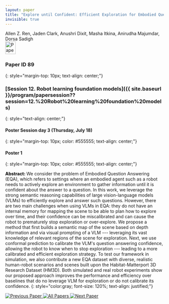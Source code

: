 ```yaml
---
layout: paper
title: "Explore until Confident: Efficient Exploration for Embodied Question Answering"
invisible: true
---
```

<div class="paper-authors">
<div class="paper-author-box">
    <div class="paper-author-name">Allen Z. Ren, Jaden Clark, Anushri Dixit, Masha Itkina, Anirudha Majumdar, Dorsa Sadigh</div>
    <div class="paper-author-uni"></div>
</div>

</div><div class="paper-pdf">
                <div> <a href="https://enriquecoronadozu.github.io/rssproceedings2024/rss20/p089.pdf"><img src="{{ site.baseurl }}/images/paper_link.png" alt="Paper Website" width = "33"  height = "40"/></a> </div>
                </div>

### Paper ID 89
{: style="margin-top: 10px; text-align: center;"}

### [Session 12. Robot learning foundation models]({{ site.baseurl }}/program/papersession??session=12.%20Robot%20learning%20foundation%20models)
{: style="text-align: center;"}

#### Poster Session day 3 (Thursday, July 18)
{: style="margin-top: 10px; color: #555555; text-align: center;"}

#### Poster 1
{: style="margin-top: 10px; color: #555555; text-align: center;"}

<b style="color: black;">Abstract: </b>We consider the problem of Embodied Question Answering (EQA), which refers to settings where an embodied agent such as a robot needs to actively explore an environment to gather information until it is confident about the answer to a question. 
 In this work, we leverage the strong semantic reasoning capabilities of large vision-language models (VLMs) to efficiently explore and answer such questions. However, there are two main challenges when using VLMs in EQA: they do not have an internal memory for mapping the scene to be able to plan how to explore over time, and their confidence can be miscalibrated and can cause the robot to prematurely stop exploration or over-explore. We propose a method that first builds a semantic map of the scene based on depth information and via visual prompting of a VLM --- leveraging its vast knowledge of relevant regions of the scene for exploration. Next, we use conformal prediction to calibrate the VLM's question answering confidence, allowing the robot to know when to stop exploration --- leading to a more calibrated and efficient exploration strategy. To test our framework in simulation, we also contribute a new EQA dataset with diverse, realistic human-robot scenarios and scenes built upon the Habitat-Matterport 3D Research Dataset (HM3D). Both simulated and real robot experiments show our proposed approach improves the performance and efficiency over baselines that do no leverage VLM for exploration or do not calibrate its confidence.
{: style="color:gray; font-size: 120%; text-align: justified;"}


<div class="paper-menu">
<a href="{{ site.baseurl }}/program/papers/088/"> <img src="{{ site.baseurl }}/images/previous_paper_icon.png" alt="Previous Paper" title="Previous Paper"/> </a>
<a href="{{ site.baseurl }}/program/papers"><img src="{{ site.baseurl }}/images/overview_icon.png" alt="All Papers" title="All Papers"/> </a>
<a href="{{ site.baseurl }}/program/papers/090/"> <img src="{{ site.baseurl }}/images/next_paper_icon.png" alt="Next Paper" title="Next Paper"/> </a>

</div>
